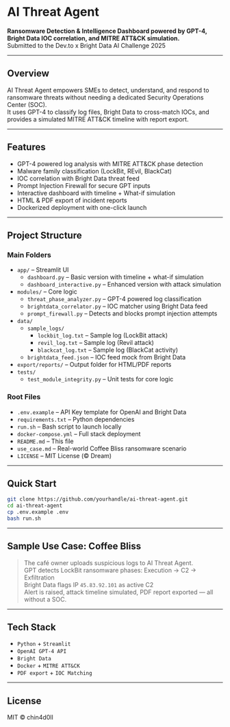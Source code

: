 # AI Threat Agent

**Ransomware Detection & Intelligence Dashboard powered by GPT-4, Bright Data IOC correlation, and MITRE ATT&CK simulation.**  
Submitted to the Dev.to x Bright Data AI Challenge 2025

---

## Overview

AI Threat Agent empowers SMEs to detect, understand, and respond to ransomware threats without needing a dedicated Security Operations Center (SOC).  
It uses GPT-4 to classify log files, Bright Data to cross-match IOCs, and provides a simulated MITRE ATT&CK timeline with report export.

---

## Features

- GPT-4 powered log analysis with MITRE ATT&CK phase detection
- Malware family classification (LockBit, REvil, BlackCat)
- IOC correlation with Bright Data threat feed
- Prompt Injection Firewall for secure GPT inputs
- Interactive dashboard with timeline + What-if simulation
- HTML & PDF export of incident reports
- Dockerized deployment with one-click launch

---

## Project Structure

### Main Folders

- `app/` – Streamlit UI
  - `dashboard.py` – Basic version with timeline + what-if simulation
  - `dashboard_interactive.py` – Enhanced version with attack simulation
- `modules/` – Core logic
  - `threat_phase_analyzer.py` – GPT-4 powered log classification
  - `brightdata_correlator.py` – IOC matcher using Bright Data feed
  - `prompt_firewall.py` – Detects and blocks prompt injection attempts
- `data/`
  - `sample_logs/`
    - `lockbit_log.txt` – Sample log (LockBit attack)
    - `revil_log.txt` – Sample log (Revil attack)
    - `blackcat_log.txt` – Sample log (BlackCat activity)
  - `brightdata_feed.json` – IOC feed mock from Bright Data
- `export/reports/` – Output folder for HTML/PDF reports
- `tests/`
  - `test_module_integrity.py` – Unit tests for core logic

### Root Files

- `.env.example` – API Key template for OpenAI and Bright Data
- `requirements.txt` – Python dependencies
- `run.sh` – Bash script to launch locally
- `docker-compose.yml` – Full stack deployment
- `README.md` – This file
- `use_case.md` – Real-world Coffee Bliss ransomware scenario
- `LICENSE` – MIT License (© Dream)

---

## Quick Start

```bash
git clone https://github.com/yourhandle/ai-threat-agent.git
cd ai-threat-agent
cp .env.example .env
bash run.sh
```

---

## Sample Use Case: Coffee Bliss

> The café owner uploads suspicious logs to AI Threat Agent.  
> GPT detects LockBit ransomware phases: Execution → C2 → Exfiltration  
> Bright Data flags IP `45.83.92.101` as active C2  
> Alert is raised, attack timeline simulated, PDF report exported — all without a SOC.

---

## Tech Stack

- `Python` + `Streamlit`
- `OpenAI GPT-4 API`
- `Bright Data`
- `Docker` + `MITRE ATT&CK`
- `PDF export` + `IOC Matching`

---

## License

MIT © chin4d0ll
